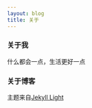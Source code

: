 ```yaml
---
layout: blog
title: 关于
---
```


### 关于我

什么都会一点，生活更好一点

### 关于博客

主题来自[Jekyll Light](https://github.com/pexcn/Jekyll-Light)